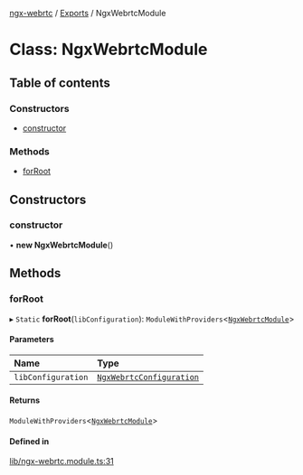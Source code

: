 [ngx-webrtc](https://github.com/lotterfriends/ngx-webrtc/tree/main/libs/ngx-webrtc/docs/README.md) / [Exports](https://github.com/lotterfriends/ngx-webrtc/tree/main/libs/ngx-webrtc/docs/modules.md) / NgxWebrtcModule

# Class: NgxWebrtcModule

## Table of contents

### Constructors

- [constructor](https://github.com/lotterfriends/ngx-webrtc/tree/main/libs/ngx-webrtc/docs/classes/NgxWebrtcModule.md#constructor)

### Methods

- [forRoot](https://github.com/lotterfriends/ngx-webrtc/tree/main/libs/ngx-webrtc/docs/classes/NgxWebrtcModule.md#forroot)

## Constructors

### constructor

• **new NgxWebrtcModule**()

## Methods

### forRoot

▸ `Static` **forRoot**(`libConfiguration`): `ModuleWithProviders`<[`NgxWebrtcModule`](https://github.com/lotterfriends/ngx-webrtc/tree/main/libs/ngx-webrtc/docs/classes/NgxWebrtcModule.md)\>

#### Parameters

| Name | Type |
| :------ | :------ |
| `libConfiguration` | [`NgxWebrtcConfiguration`](https://github.com/lotterfriends/ngx-webrtc/tree/main/libs/ngx-webrtc/docs/interfaces/NgxWebrtcConfiguration.md) |

#### Returns

`ModuleWithProviders`<[`NgxWebrtcModule`](https://github.com/lotterfriends/ngx-webrtc/tree/main/libs/ngx-webrtc/docs/classes/NgxWebrtcModule.md)\>

#### Defined in

[lib/ngx-webrtc.module.ts:31](https://github.com/lotterfriends/video-chat/blob/c0a07ad/libs/ngx-webrtc/src/lib/ngx-webrtc.module.ts#L31)
